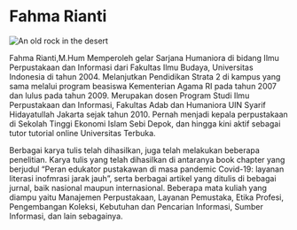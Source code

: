 # **Fahma Rianti**

![An old rock in the desert](https://raw.githubusercontent.com/uin-fah/ipi-webcon/main/foto%20fahma%204%20-%20Fahma%20Rianti.jpeg)


<p>Fahma Rianti,M.Hum Memperoleh gelar Sarjana Humaniora di bidang Ilmu Perpustakaan
dan Informasi dari Fakultas Ilmu Budaya, Universitas Indonesia di tahun 2004.
Melanjutkan Pendidikan Strata 2 di kampus yang sama melalui program beasiswa
Kementerian Agama RI pada tahun 2007 dan lulus pada tahun 2009. Merupakan
dosen Program Studi Ilmu Perpustakaan dan Informasi, Fakultas Adab dan
Humaniora UIN Syarif Hidayatullah Jakarta sejak tahun 2010. Pernah menjadi
kepala perpustakaan di Sekolah Tinggi Ekonomi Islam Sebi Depok, dan hingga kini
aktif sebagai tutor tutorial online Universitas Terbuka.</p>

<p>Berbagai karya tulis telah dihasilkan, juga telah melakukan beberapa penelitian.
Karya tulis yang telah dihasilkan di antaranya book chapter yang berjudul “Peran
edukator pustakawan di masa pandemic Covid-19: layanan literasi inofmrasi
jarak jauh”, serta berbagai artikel yang ditulis di bebagai jurnal, baik nasional
maupun internasional. Beberapa mata kuliah yang diampu yaitu Manajemen
Perpustakaan, Layanan Pemustaka, Etika Profesi, Pengembangan Koleksi,
Kebutuhan dan Pencarian Informasi, Sumber Informasi, dan lain sebagainya.</p>

